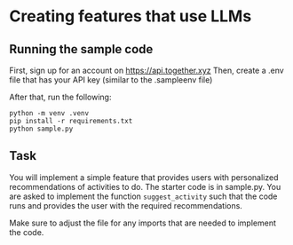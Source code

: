 # Creating features that use LLMs

## Running the sample code

First, sign up for an account on https://api.together.xyz
Then, create a .env file that has your API key (similar to the .sampleenv file)

After that, run the following:

```
python -m venv .venv
pip install -r requirements.txt
python sample.py
```

## Task

You will implement a simple feature that provides users with personalized recommendations of activities to do. The starter code is in sample.py. 
You are asked to implement the function `suggest_activity` such that the code runs and provides the user with the required recommendations.

Make sure to adjust the file for any imports that are needed to implement the code.